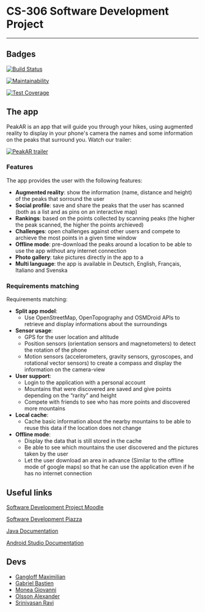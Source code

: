 # CS-306 Software Development Project 
___
## Badges
[![Build Status](https://api.cirrus-ci.com/github/bgabriel998/SoftwareDevProject.svg)](https://cirrus-ci.com/github/bgabriel998/SoftwareDevProject)

[![Maintainability](https://api.codeclimate.com/v1/badges/7d9f8d866811a3ea3fa1/maintainability)](https://codeclimate.com/github/bgabriel998/SoftwareDevProject/maintainability)

[![Test Coverage](https://api.codeclimate.com/v1/badges/7d9f8d866811a3ea3fa1/test_coverage)](https://codeclimate.com/github/bgabriel998/SoftwareDevProject/test_coverage)

## The app

PeakAR is an app that will guide you through your hikes, using augmented reality to display in your phone's camera the names and some information on the peaks that surround you. Watch our trailer:

[![PeakAR trailer](https://img.youtube.com/vi/Eddwj1j-FQM/0.jpg)](https://www.youtube.com/watch?v=Eddwj1j-FQM)


### Features

The app provides the user with the following features:

* **Augmented reality**: show the information (name, distance and height) of the peaks that sorround the user
* **Social profile**: save and share the peaks that the user has scanned (both as a list and as pins on an interactive map)
* **Rankings**: based on the points collected by scanning peaks (the higher the peak scanned, the higher the points archieved)
* **Challenges**: open challenges against other users and compete to archieve the most points in a given time window
* **Offline mode**: pre-download the peaks around a location to be able to use the app without any internet connection
* **Photo gallery**: take pictures directly in the app to a
* **Multi language**: the app is available in Deutsch, English, Français, Italiano and Svenska

### Requirements matching
Requirements matching:
* **Split app model**:
  * Use OpenStreetMap, OpenTopography and OSMDroid APIs to retrieve and display informations about the surroundings
* **Sensor usage**: 
  * GPS for the user location and altitude
  * Position sensors (orientation sensors and magnetometers) to detect the rotation of the phone
  * Motion sensors (accelerometers, gravity sensors, gyroscopes, and rotational vector sensors) to create a compass and display the information on the camera-view
* **User support**:
  * Login to the application with a personal account
  * Mountains that were discovered are saved and give points depending on the “rarity” and height
  *  Compete with friends to see who has more points and discovered more mountains
* **Local cache**:
  * Cache basic information about the nearby mountains to be able to reuse this data if the location does not change
* **Offline mode**:
  * Display the data that is still stored in the cache
  * Be able to see which mountains the user discovered and the pictures taken by the user
  * Let the user download an area in advance (Similar to the offline mode of google maps) so that he can use the application even if he has no internet connection   
    
## Useful links
[Software Development Project Moodle](https://moodle.epfl.ch/course/view.php?id=16172)

[Software Development Piazza](https://piazza.com/class/klgt5iozma44iy#)

[Java Documentation](https://docs.oracle.com/en/java/)

[Android Studio Documentation](https://developer.android.com/docs)


## Devs
- [Gangloff Maximilian](https://github.com/magangloff)
- [Gabriel Bastien](https://github.com/bgabriel998)
- [Monea Giovanni](https://github.com/giommok)
- [Olsson Alexander](https://github.com/aolsson711)
- [Srinivasan Ravi](https://github.com/ravifrancesco)
